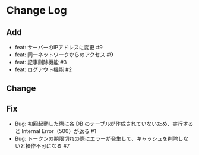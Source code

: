 # Change Log

## Add

- feat: サーバーのIPアドレスに変更 #9
- feat: 同一ネットワークからのアクセス #9
- feat: 記事削除機能 #3
- feat: ログアウト機能 #2

## Change

## Fix

- Bug: 初回起動した際に各 DB のテーブルが作成されていないため、実行すると Internal Error（500）が返る #1
- Bug: トークンの期限切れの際にエラーが発生して、キャッシュを削除しないと操作不可になる #7

